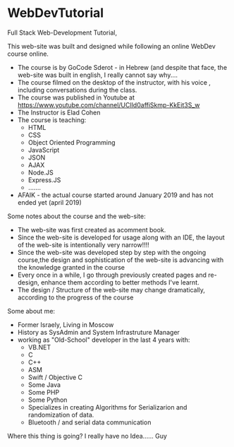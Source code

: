 # WebDevTutorial
Full Stack Web-Development Tutorial,

This web-site was built and designed while following an online WebDev course online.

* The course is by GoCode Sderot - in Hebrew (and despite that face, the web-site was built in english, I really cannot say why....
* The course filmed on the desktop of the instructor, with his voice , 
     including conversations during the class.
* The course was published in Youtube at https://www.youtube.com/channel/UCIld0affiSkmp-KkEit3S_w
* The Instructor is Elad Cohen
* The course is teaching:
  * HTML
  * CSS
  * Object Oriented Programming
  * JavaScript
  * JSON
  * AJAX
  * Node.JS
  * Express.JS
  * .......
* AFAIK - the actual course started around January 2019 and has not ended yet (april 2019)

Some notes about the course and the web-site:

* The web-site was first created as acomment book.
* Since the web-site is developed for usage along with an IDE, the layout of the web-site is intentionally very narrow!!!!
* Since the web-site was developed step by step with the ongoing course,the design and sophistication of the web-site is advancing with the knowledge granted in the course 
* Every once in a while, I go through previously created pages and re-design, enhance them according to better methods I've learnt.
* The design / Structure of the web-site may change dramatically, according to the progress of the course

Some about me:

* Former Israely, Living in Moscow
* History as SysAdmin and System Infrastruture Manager
* working as "Old-School" developer in the last 4 years with:
  * VB.NET
  * C
  * C++
  * ASM
  * Swift / Objective C
  * Some Java
  * Some PHP
  * Some Python
  * Specializes in creating Algorithms for Serializarion and randomization of data.
  * Bluetooth / and serial data communication
  
Where this thing is going? I really have no Idea......
Guy
